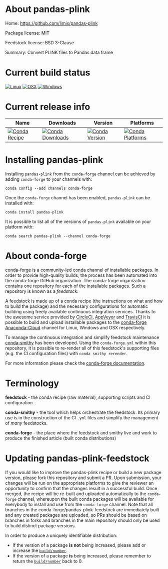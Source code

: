 About pandas-plink
==================

Home: https://github.com/limix/pandas-plink

Package license: MIT

Feedstock license: BSD 3-Clause

Summary: Convert PLINK files to Pandas data frame



Current build status
====================

[![Linux](https://img.shields.io/circleci/project/github/conda-forge/pandas-plink-feedstock/master.svg?label=Linux)](https://circleci.com/gh/conda-forge/pandas-plink-feedstock)
[![OSX](https://img.shields.io/travis/conda-forge/pandas-plink-feedstock/master.svg?label=macOS)](https://travis-ci.org/conda-forge/pandas-plink-feedstock)
[![Windows](https://img.shields.io/appveyor/ci/conda-forge/pandas-plink-feedstock/master.svg?label=Windows)](https://ci.appveyor.com/project/conda-forge/pandas-plink-feedstock/branch/master)

Current release info
====================

| Name | Downloads | Version | Platforms |
| --- | --- | --- | --- |
| [![Conda Recipe](https://img.shields.io/badge/recipe-pandas--plink-green.svg)](https://anaconda.org/conda-forge/pandas-plink) | [![Conda Downloads](https://img.shields.io/conda/dn/conda-forge/pandas-plink.svg)](https://anaconda.org/conda-forge/pandas-plink) | [![Conda Version](https://img.shields.io/conda/vn/conda-forge/pandas-plink.svg)](https://anaconda.org/conda-forge/pandas-plink) | [![Conda Platforms](https://img.shields.io/conda/pn/conda-forge/pandas-plink.svg)](https://anaconda.org/conda-forge/pandas-plink) |

Installing pandas-plink
=======================

Installing `pandas-plink` from the `conda-forge` channel can be achieved by adding `conda-forge` to your channels with:

```
conda config --add channels conda-forge
```

Once the `conda-forge` channel has been enabled, `pandas-plink` can be installed with:

```
conda install pandas-plink
```

It is possible to list all of the versions of `pandas-plink` available on your platform with:

```
conda search pandas-plink --channel conda-forge
```


About conda-forge
=================

conda-forge is a community-led conda channel of installable packages.
In order to provide high-quality builds, the process has been automated into the
conda-forge GitHub organization. The conda-forge organization contains one repository
for each of the installable packages. Such a repository is known as a *feedstock*.

A feedstock is made up of a conda recipe (the instructions on what and how to build
the package) and the necessary configurations for automatic building using freely
available continuous integration services. Thanks to the awesome service provided by
[CircleCI](https://circleci.com/), [AppVeyor](https://www.appveyor.com/)
and [TravisCI](https://travis-ci.org/) it is possible to build and upload installable
packages to the [conda-forge](https://anaconda.org/conda-forge)
[Anaconda-Cloud](https://anaconda.org/) channel for Linux, Windows and OSX respectively.

To manage the continuous integration and simplify feedstock maintenance
[conda-smithy](https://github.com/conda-forge/conda-smithy) has been developed.
Using the ``conda-forge.yml`` within this repository, it is possible to re-render all of
this feedstock's supporting files (e.g. the CI configuration files) with ``conda smithy rerender``.

For more information please check the [conda-forge documentation](https://conda-forge.org/docs/).

Terminology
===========

**feedstock** - the conda recipe (raw material), supporting scripts and CI configuration.

**conda-smithy** - the tool which helps orchestrate the feedstock.
                   Its primary use is in the construction of the CI ``.yml`` files
                   and simplify the management of *many* feedstocks.

**conda-forge** - the place where the feedstock and smithy live and work to
                  produce the finished article (built conda distributions)


Updating pandas-plink-feedstock
===============================

If you would like to improve the pandas-plink recipe or build a new
package version, please fork this repository and submit a PR. Upon submission,
your changes will be run on the appropriate platforms to give the reviewer an
opportunity to confirm that the changes result in a successful build. Once
merged, the recipe will be re-built and uploaded automatically to the
`conda-forge` channel, whereupon the built conda packages will be available for
everybody to install and use from the `conda-forge` channel.
Note that all branches in the conda-forge/pandas-plink-feedstock are
immediately built and any created packages are uploaded, so PRs should be based
on branches in forks and branches in the main repository should only be used to
build distinct package versions.

In order to produce a uniquely identifiable distribution:
 * If the version of a package **is not** being increased, please add or increase
   the [``build/number``](https://conda.io/docs/user-guide/tasks/build-packages/define-metadata.html#build-number-and-string).
 * If the version of a package **is** being increased, please remember to return
   the [``build/number``](https://conda.io/docs/user-guide/tasks/build-packages/define-metadata.html#build-number-and-string)
   back to 0.
